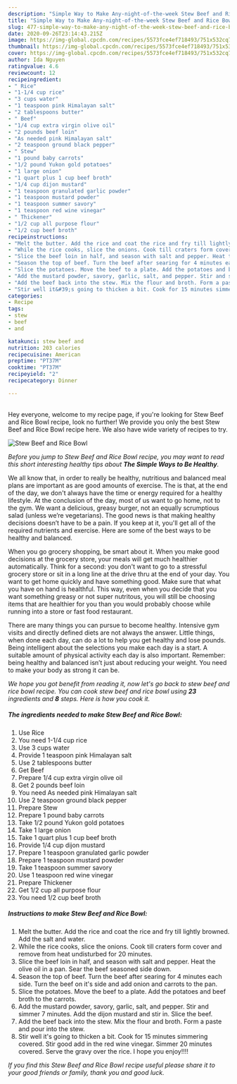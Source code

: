 ```yaml
---
description: "Simple Way to Make Any-night-of-the-week Stew Beef and Rice Bowl"
title: "Simple Way to Make Any-night-of-the-week Stew Beef and Rice Bowl"
slug: 477-simple-way-to-make-any-night-of-the-week-stew-beef-and-rice-bowl
date: 2020-09-26T23:14:43.215Z
image: https://img-global.cpcdn.com/recipes/5573fce4ef718493/751x532cq70/stew-beef-and-rice-bowl-recipe-main-photo.jpg
thumbnail: https://img-global.cpcdn.com/recipes/5573fce4ef718493/751x532cq70/stew-beef-and-rice-bowl-recipe-main-photo.jpg
cover: https://img-global.cpcdn.com/recipes/5573fce4ef718493/751x532cq70/stew-beef-and-rice-bowl-recipe-main-photo.jpg
author: Ida Nguyen
ratingvalue: 4.6
reviewcount: 12
recipeingredient:
- " Rice"
- "1-1/4 cup rice"
- "3 cups water"
- "1 teaspoon pink Himalayan salt"
- "2 tablespoons butter"
- " Beef"
- "1/4 cup extra virgin olive oil"
- "2 pounds beef loin"
- "As needed pink Himalayan salt"
- "2 teaspoon ground black pepper"
- " Stew"
- "1 pound baby carrots"
- "1/2 pound Yukon gold potatoes"
- "1 large onion"
- "1 quart plus 1 cup beef broth"
- "1/4 cup dijon mustard"
- "1 teaspoon granulated garlic powder"
- "1 teaspoon mustard powder"
- "1 teaspoon summer savory"
- "1 teaspoon red wine vinegar"
- " Thickener"
- "1/2 cup all purpose flour"
- "1/2 cup beef broth"
recipeinstructions:
- "Melt the butter. Add the rice and coat the rice and fry till lightly browned. Add the salt and water."
- "While the rice cooks, slice the onions. Cook till craters form cover and remove from heat undisturbed for 20 minutes."
- "Slice the beef loin in half, and season with salt and pepper. Heat the olive oil in a pan. Sear the beef seasoned side down."
- "Season the top of beef. Turn the beef after searing for 4 minutes each side. Turn the beef on it&#39;s side and add onion and carrots to the pan."
- "Slice the potatoes. Move the beef to a plate. Add the potatoes and beef broth to the carrots."
- "Add the mustard powder, savory, garlic, salt, and pepper. Stir and simmer 7 minutes. Add the dijon mustard and stir in. Slice the beef."
- "Add the beef back into the stew. Mix the flour and broth. Form a paste and pour into the stew."
- "Stir well it&#39;s going to thicken a bit. Cook for 15 minutes simmering covered. Stir good add in the red wine vinegar. Simmer 20 minutes covered. Serve the gravy over the rice. I hope you enjoy!!!!"
categories:
- Recipe
tags:
- stew
- beef
- and

katakunci: stew beef and 
nutrition: 203 calories
recipecuisine: American
preptime: "PT37M"
cooktime: "PT37M"
recipeyield: "2"
recipecategory: Dinner

---
```

<br>
Hey everyone, welcome to my recipe page, if you're looking for Stew Beef and Rice Bowl recipe, look no further! We provide you only the best Stew Beef and Rice Bowl recipe here. We also have wide variety of recipes to try.
<br>


![Stew Beef and Rice Bowl](https://img-global.cpcdn.com/recipes/5573fce4ef718493/751x532cq70/stew-beef-and-rice-bowl-recipe-main-photo.jpg)

<i>Before you jump to Stew Beef and Rice Bowl recipe, you may want to read this short interesting healthy tips about <strong>The Simple Ways to Be Healthy</strong>.</i>

We all know that, in order to really be healthy, nutritious and balanced meal plans are important as are good amounts of exercise. The  is that, at the end of the day, we don't always have the time or energy required for a healthy lifestyle. At the conclusion of the day, most of us want to go home, not to the gym. We want a delicious, greasy burger, not an equally scrumptious salad (unless we’re vegetarians). The good news is that making healthy decisions doesn’t have to be a pain. If you keep at it, you'll get all of the required nutrients and exercise. Here are some of the best ways to be healthy and balanced.

When you go grocery shopping, be smart about it. When you make good decisions at the grocery store, your meals will get much healthier automatically. Think for a second: you don't want to go to a stressful grocery store or sit in a long line at the drive thru at the end of your day. You want to get home quickly and have something good. Make sure that what you have on hand is healthful. This way, even when you decide that you want something greasy or not super nutritous, you will still be choosing items that are healthier for you than you would probably choose while running into a store or fast food restaurant.

There are many things you can pursue to become healthy. Intensive gym visits and directly defined diets are not always the answer. Little things, when done each day, can do a lot to help you get healthy and lose pounds. Being intelligent about the selections you make each day is a start. A suitable amount of physical activity each day is also important. Remember: being healthy and balanced isn’t just about reducing your weight. You need to make your body as strong it can be. 


<i>We hope you got benefit from reading it, now let's go back to stew beef and rice bowl recipe. You can cook stew beef and rice bowl using <strong>23</strong> ingredients and <strong>8</strong> steps. Here is how you cook it.
</i>

##### The ingredients needed to make Stew Beef and Rice Bowl:

1. Use  Rice
1. You need 1-1/4 cup rice
1. Use 3 cups water
1. Provide 1 teaspoon pink Himalayan salt
1. Use 2 tablespoons butter
1. Get  Beef
1. Prepare 1/4 cup extra virgin olive oil
1. Get 2 pounds beef loin
1. You need As needed pink Himalayan salt
1. Use 2 teaspoon ground black pepper
1. Prepare  Stew
1. Prepare 1 pound baby carrots
1. Take 1/2 pound Yukon gold potatoes
1. Take 1 large onion
1. Take 1 quart plus 1 cup beef broth
1. Provide 1/4 cup dijon mustard
1. Prepare 1 teaspoon granulated garlic powder
1. Prepare 1 teaspoon mustard powder
1. Take 1 teaspoon summer savory
1. Use 1 teaspoon red wine vinegar
1. Prepare  Thickener
1. Get 1/2 cup all purpose flour
1. You need 1/2 cup beef broth


##### Instructions to make Stew Beef and Rice Bowl:

1. Melt the butter. Add the rice and coat the rice and fry till lightly browned. Add the salt and water.
1. While the rice cooks, slice the onions. Cook till craters form cover and remove from heat undisturbed for 20 minutes.
1. Slice the beef loin in half, and season with salt and pepper. Heat the olive oil in a pan. Sear the beef seasoned side down.
1. Season the top of beef. Turn the beef after searing for 4 minutes each side. Turn the beef on it&#39;s side and add onion and carrots to the pan.
1. Slice the potatoes. Move the beef to a plate. Add the potatoes and beef broth to the carrots.
1. Add the mustard powder, savory, garlic, salt, and pepper. Stir and simmer 7 minutes. Add the dijon mustard and stir in. Slice the beef.
1. Add the beef back into the stew. Mix the flour and broth. Form a paste and pour into the stew.
1. Stir well it&#39;s going to thicken a bit. Cook for 15 minutes simmering covered. Stir good add in the red wine vinegar. Simmer 20 minutes covered. Serve the gravy over the rice. I hope you enjoy!!!!


<i>If you find this Stew Beef and Rice Bowl recipe useful please share it to your good friends or family, thank you and good luck.</i>
